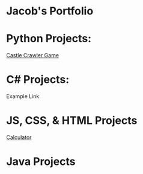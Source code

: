# Jacob's Portfolio




  # Python Projects: 

<a href="https://github.com/JacobH123/Castle-Crawler-text-based-game"> Castle Crawler Game </a>

  # C# Projects:

Example Link

  # JS, CSS, & HTML Projects

<a href="https://github.com/JacobH123/RSA-Calculator"> Calculator </a>

  # Java Projects

